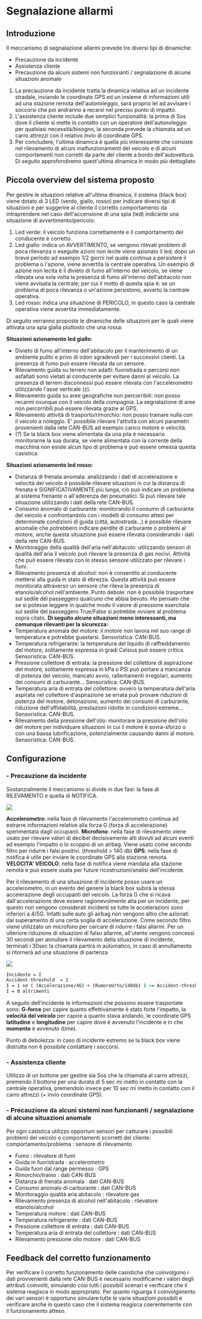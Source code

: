 # Segnalazione allarmi

## Introduzione
Il meccanismo di segnalazione allarmi prevede tre diversi tipi di dinamiche:
- Precauzione da incidente
- Assistenza cliente
- Precauzione da alcuni sistemi non funzionanti / segnalazione di alcune situazioni anomale 

1) La precauzione da incidente tratta la dinamica relativa ad un incidente stradale, inviando le coordinate GPS ed un insieme di informazioni utili ad una stazione remota dell'autonoleggio, sarà proprio lei ad avvisare i soccorsi che poi andranno a recarsi nel preciso punto di impatto.
2) L'assistenza cliente include due semplici funzionalità: la prima di Sos dove il cliente si mette in contatto con un operatore dell'autonoleggio per qualsiasi necessità/bisogno, la seconda prevede la chiamata ad un carro attrezzi con il relativo invio di coordinate GPS.
3) Per concludere, l'ultima dinamica è quella più interessante che consiste nel rilevamento di alcuni malfunzionamenti del veicolo e di alcuni comportamenti non corretti da parte del cliente a bordo dell'autovettura. Di seguito approfondiremo quest'ultima dinamica in modo più dettagliato

## Piccola overview del sistema proposto
Per gestire le situazioni relative all'ultima dinamica, il sistema (black box) viene dotato di 3 LED (verdo, giallo, rosso) per indicare diversi tipi di situazioni e per suggerire al cliente il corretto comportamento da intraprendere nel caso dell'accensione di una spia (led) indicante una situazione di avvertimento/pericolo:
1. Led verde: il veicolo funziona correttamente e il comportamento del conducente è corretto.
2. Led giallo: indica un AVVERTIMENTO, se vengono rilevati problemi di poca rilevanza o eseguite azioni non lecite viene azionato il led; dopo un breve periodo ad esempio 1/2 giorni nel quale continua a persistere il problema o l'azione, viene avvertita la centrale operativa. Un esempio di azione non lecita è il divieto di fumo all'interno del veicolo, se viene rilevata una sola volta la presenza di fumo all'interno dell'abitacolo non viene avvisata la centrale; per cui il motto di questa spia è: se un problema di poca rilevanza o un'azione persistono, avverto la centrale operativa.
3. Led rosso: indica una situazione di PERICOLO, in questo caso la centrale operativa viene avvertita immediatamente.

Di seguito verranno proposte le dinamiche delle situazioni per le quali viene attivata una spia gialla piuttosto che una rossa:

__Situazioni azionamento led giallo:__
- Divieto di fumo all'interno dell'abitacolo per il mantenimento di un ambiente pulito e privo di odori sgradevoli per i successivi clienti. La presenza di fumo può essere rilevata da un sensore.
- Rilevamento guida su terreni non adatti: fuoristrada o percorsi non asfaltati sono vietati al conducente per evitare danni al veicolo. La presenza di terreni disconnessi può essere rilevata con l'accelerometro utilizzando l'asse verticale (z).
- Rilevamento guida su aree geografiche non percorribili: non posso recarmi ovunque con il veicolo della compagnia. La segnalazione di aree non percorribili può essere rilevata grazie al GPS.
- Rilevamento attività di trasporto/rimorchio: non posso trainare nulla con il veicolo a noleggio. E' possibile rilevare l'attività con alcuni parametri provenienti dalla rete CAN-BUS ad esempio carico motore e velocità.
- (?) Se la black box viene alimentata da una pila è necessario monitorarne la sua durata, se viene alimentata con la corrente della macchina non esiste alcun tipo di problema e può essere omessa questa casistica.

__Situazioni azionamento led rosso:__
- Distanza di frenata anomala: analizzando i dati di accelerazione e velocità del veicolo è possibile rilevare situazioni in cui la distanza di frenata è SIGNIFICATIVAMENTE più lunga, ciò può indicare un problema al sistema frenante o all'aderenza dei pneumatici. Si può rilevare tale situazione utilizzando i dati della rete CAN-BUS.
- Consumo anomalo di carburante: monitorando il consumo di carburante del veicolo e confrontandolo con i modelli di consumo attesi per determinate condizioni di guida (città, autostrada...) è possibile rilevare anomalie che potrebbero indicare perdite di carburante o problemi al motore, anche questa situazione può essere rilevata considerando i dati della rete CAN-BUS.
- Monitoraggio della qualità dell'aria nell'abitacolo: utilizzando sensori di qualità dell'aria il veicolo può rilevare la presenza di gas nocivi. Attività che può essere rilevata con lo stesso sensore utilizzato per rilevare i fumi.
- Rilevamento presenza di alcohol: non è consentito al conducente mettersi alla guida in stato di ebrezza. Questa attività può essere monitorata attraverso un sensore che rileva la presenza di etanolo/alcohol nell'ambiente. Punto debole: non è possibile trasportare sul sedile del passeggero qualcuno che abbia bevuto. Ho pensato che se si potesse leggere in qualche modo il valore di pressione esercitata sul sedile del passeggero True/False si potrebbe ovviare al problema sopra citato.
__Di seguito alcune situazioni meno interessanti, ma comunque rilevanti per la sicurezza:__
- Temperatura anomala del motore: il motore non lavora nel suo range di temperatura e potrebbe guastarsi. Sensoristica: CAN-BUS.
- Temperatura refrigerante: la temperatura del liquido di raffreddamento del motore, solitamente espressa in gradi Celsius può essere critica. Sensoristica: CAN-BUS.
- Pressione collettore di entrata: la pressione del collettore di aspirazione del motore, solitamente espressa in kPa o PSI può portare a mancanza di potenza del veicolo, mancato avvio, rallentamenti irregolari, aumento dei consumi di carburante...
Sensoristica: CAN-BUS.
- Temperatura aria di entrata del collettore: ovvero la temperatura dell'aria aspirata nel collettore d'aspirazione se errata può provare riduzioni di potenza del motore, detonazione, aumento dei consumi di carburante, riduzione dell'affidabilità, prestazioni ridotte in condizioni estreme...
Sensoristica: CAN-BUS.
- Rilevamento della pressione dell'olio: monitorare la pressione dell'olio del motore per individuare situazioni in cui il motore è sovra-sforzo o con una bassa lubrificazione, potenzialmente causando danni al motore.
Sensoristica: CAN-BUS.

## Configurazione
### - Precauzione da incidente
Sostanzialmente il meccanismo si divide in due fasi: la fase di RILEVAMENTO e quella di NOTIFICA.

[![](https://mermaid.ink/img/eyJjb2RlIjoiZ3JhcGggVERcbmFbU3RhcnRdIC0tPiBiKFJlYWQgdGhlIHN0YXR1cyBvZiBzZW5zb3IpXG5iIC0tPiBjKFJlYWQgdGhlIGRhdGEgZnJvbSBHUFMpXG5jIC0tPiBke1NlbnNvciBpcyB0cmlnZ2VyZWQ_fVxuZCAtLT4gfE5vfCBiXG5kIC0tPiB8WWVzfCBlKFNlbmQgU01TIHVzaW5nIEdTTSlcbmUgLS0-IGYoRU5EKVxuICAgICAgICAgICAgICAiLCJtZXJtYWlkIjp7InRoZW1lIjoiZGVmYXVsdCJ9LCJ1cGRhdGVFZGl0b3IiOmZhbHNlfQ)](https://workflow.jace.pro/#/edit/eyJjb2RlIjoiZ3JhcGggVERcbmFbU3RhcnRdIC0tPiBiKFJlYWQgdGhlIHN0YXR1cyBvZiBzZW5zb3IpXG5iIC0tPiBjKFJlYWQgdGhlIGRhdGEgZnJvbSBHUFMpXG5jIC0tPiBke1NlbnNvciBpcyB0cmlnZ2VyZWQ_fVxuZCAtLT4gfE5vfCBiXG5kIC0tPiB8WWVzfCBlKFNlbmQgU01TIHVzaW5nIEdTTSlcbmUgLS0-IGYoRU5EKVxuICAgICAgICAgICAgICAiLCJtZXJtYWlkIjp7InRoZW1lIjoiZGVmYXVsdCJ9LCJ1cGRhdGVFZGl0b3IiOmZhbHNlfQ)

__Accelerometro__: nella fase di rilevamento l'accelerometro continua ad estrarre informazioni relative alla forza G (forza di accelerazione) sperimentata dagli occupanti.
__Microfono__: nella fase di rilevamento viene usato per rilevare valori di decibel decisivamente alti dovuti ad alcuni eventi ad esempio l'impatto o lo scoppio di un airbag. Viene usato come secondo filtro per ridurre i falsi positivi. (threshold > 140 db)
__GPS__: nella fase di notifica è utile per inviare le coordinate GPS alla stazione remota.
__VELOCITA' VEICOLO__: nella fase di notifica viene mandata alla stazione remota e può essere usata per future ricostruzioni/analisi dell'incidente.

Per il rilevamento di una situazione di incidente posso usare un accelerometro, in un evento del genere la black box subirà la stessa accelerazione degli occupanti del veicolo. La forza G che si ricava dall'accelerazione deve essere ragionevolmente alta per un incidente, per questo non vengono considerati incidenti se tutte le accelerazioni sono inferiori a 4/5G. Infatti sulle auto gli airbag non vengono altro che azionati dal superamento di una certa soglia di accelerazione.
Come secondo filtro viene utilizzato un microfono per cercare di ridurre i falsi allarmi.
Per un ulteriore riduzione di situazioni di falso allarme, all'utente vengono concessi 30 secondi per annullare il rilevamento della situazione di incidente, terminati i 30sec la chiamata partirà in automatico, in caso di annullamento si ritornerà ad una situazione di partenza

[![](https://mermaid.ink/img/eyJjb2RlIjoiZ3JhcGggVERcbmFbU3RhcnRdIC0tPiBiKFJlYWQgZGF0YSlcbmIgLS0-IGN7RyBmb3JjZSB0cmlnZ2VyZWR9XG5jIC0tPiB8WWVzfCBke01pY3JvcGhvbmUgdHJpZ2dlcmVkfVxuYyAtLT4gfE5vfCBiXG5kIC0tPiB8WWVzfCBlKFJpbGV2YW1lbnRvIGluY2lkZW50ZSlcbmQgLS0-IHxOb3wgYlxuZSAtLT4gZnt1c2VyIGFib3J0fVxuZiAtLT4gfFllc3wgYlxuZiAtLT4gfE5vfCBnKFNlbmQgYWNjaWRlbnQgU01TKVxuZyAtLT4gaChFTkQpIiwibWVybWFpZCI6eyJ0aGVtZSI6ImRlZmF1bHQifSwidXBkYXRlRWRpdG9yIjpmYWxzZX0)](https://workflow.jace.pro/#/edit/eyJjb2RlIjoiZ3JhcGggVERcbmFbU3RhcnRdIC0tPiBiKFJlYWQgZGF0YSlcbmIgLS0-IGN7RyBmb3JjZSB0cmlnZ2VyZWR9XG5jIC0tPiB8WWVzfCBke01pY3JvcGhvbmUgdHJpZ2dlcmVkfVxuYyAtLT4gfE5vfCBiXG5kIC0tPiB8WWVzfCBlKFJpbGV2YW1lbnRvIGluY2lkZW50ZSlcbmQgLS0-IHxOb3wgYlxuZSAtLT4gZnt1c2VyIGFib3J0fVxuZiAtLT4gfFllc3wgYlxuZiAtLT4gfE5vfCBnKFNlbmQgYWNjaWRlbnQgU01TKVxuZyAtLT4gaChFTkQpIiwibWVybWFpZCI6eyJ0aGVtZSI6ImRlZmF1bHQifSwidXBkYXRlRWRpdG9yIjpmYWxzZX0)

```sh
Incidente = I
Accident-threshold  = 2
I = 1 se ( (Accelerazione/4G) + (RumoreUrto/140db) ) >= Accident-threshold 
I = 0 altrimenti
```

A seguito dell'incidente le informazioni che possono essere trasportate sono: **G-force** per capire quanto effettivamente è stato forte l'impatto, la **velocità del veicolo** per capire a quanto stava andando, le coordinate GPS **latitudine** e **longitudine** per capire dove è avvenuto l'incidente e in che **momento** è avvenuto (time).

Punto di debolezza: in caso di incidente estremo se la black box viene distrutta non è possibile contattare i soccorsi.
### - Assistenza cliente
Utilizzo di un bottone per gestire sia Sos che la chiamata al carro attrezzi, premendo il bottone per una durata di 5 sec mi metto in contatto con la centrale operativa, premendolo invece per 10 sec mi metto in contatto con il carro attrezzi (+ invio coordinate GPS).
### - Precauzione da alcuni sistemi non funzionanti / segnalazione di alcune situazioni anomale
Per ogni casistica utilizzo opportuni sensori per catturare i possibili problemi del veicolo o comportamenti scorretti del cliente:
comportamento/problema : sensore di rilevamento
- Fumo : rilevatore di fumi
- Guida in fuoristrada : accelerometro
- Guida fuori dal range permesso : GPS
- Rimorchio/traino : dati CAN-BUS
- Distanza di frenata anomala : dati CAN-BUS
- Consumo anomalo di carburante : dati CAN-BUS
- Monitoraggio qualità aria abitacolo : rilevatore gas
- Rilevamento presenza di alcohol nell'abitacolo : rilevatore etanolo/alcohol
- Temperatura motore : dati CAN-BUS
- Temperatura refrigerante : dati CAN-BUS
- Pressione collettore di entrata : dati CAN-BUS
- Temperatura aria di entrata del collettore : dati CAN-BUS
- Rilevamento pressione olio motore : dati CAN-BUS

## Feedback del corretto funzionamento
Per verificare il corretto funzionamento delle casistiche che coinvolgono i dati provvenienti dalla rete CAN-BUS è necessario modificarne i valori degli attributi coinvolti, simulando così tutti i possibili scenari e verificare che il sistema reagisca in modo appropriato. Per quanto riguarga il coinvolgimento dei vari sensori è opportuno simulare tutte le varie situazioni possibili e verificare anche in questo caso che il sistema reagisca coerentemente con il funzionamento atteso.